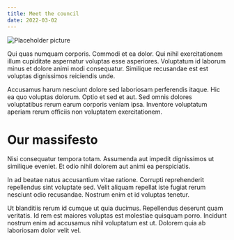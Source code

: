 ```yaml
---
title: Meet the council
date: 2022-03-02
---
```


![Placeholder picture](picture-placeholder.png)

Qui quas numquam corporis. Commodi et ea dolor. Qui nihil exercitationem illum cupiditate aspernatur voluptas esse asperiores. Voluptatum id laborum minus et dolore animi modi consequatur. Similique recusandae est est voluptas dignissimos reiciendis unde.

Accusamus harum nesciunt dolore sed laboriosam perferendis itaque. Hic ea quo voluptas dolorum. Optio et sed et aut. Sed omnis dolores voluptatibus rerum earum corporis veniam ipsa. Inventore voluptatum aperiam rerum officiis non voluptatem exercitationem.

# Our massifesto

Nisi consequatur tempora totam. Assumenda aut impedit dignissimos ut similique eveniet. Et odio nihil dolorem aut animi ea perspiciatis.

In ad beatae natus accusantium vitae ratione. Corrupti reprehenderit repellendus sint voluptate sed. Velit aliquam repellat iste fugiat rerum nesciunt odio recusandae. Nostrum enim et id voluptas tenetur.

Ut blanditiis rerum id cumque ut quia ducimus. Repellendus deserunt quam veritatis. Id rem est maiores voluptas est molestiae quisquam porro. Incidunt nostrum enim ad accusamus nihil voluptatum est ut. Dolorem quia ab laboriosam dolor velit vel.
